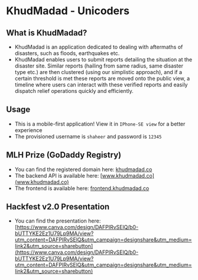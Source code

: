 # KhudMadad - Unicoders

## What is KhudMadad?
- KhudMadad is an application dedicated to dealing with aftermaths of disasters, such as floods, earthquakes etc. 
- KhudMadad enables users to submit reports detailing the situation at the disaster site. Similar reports (hailing from same radius, same disaster type etc.) are then clustered (using our simplistic approach), and if a certain threshold is met these reports are moved onto the public view, a timeline where users can interact with these verified reports and easily dispatch relief operations quickly and efficiently.

## Usage
- This is a mobile-first application! View it in `IPhone-SE view` for a better experience
- The provisioned username is `shaheer` and password is `12345`

## MLH Prize (GoDaddy Registry)
- You can find the registered domain here: [khudmadad.co](khudmadad.co)
- The backend API is available here: [www.khudmadad.co](www.khudmadad.co)
- The frontend is available here: [frontend.khudmadad.co](frontend.khudmadad.co)

## Hackfest v2.0 Presentation
- You can find the presentation here: [https://www.canva.com/design/DAFPIRvSElQ/b0-bUTTYKE2Ez1U79Lp9MA/view?utm_content=DAFPIRvSElQ&utm_campaign=designshare&utm_medium=link2&utm_source=sharebutton](https://www.canva.com/design/DAFPIRvSElQ/b0-bUTTYKE2Ez1U79Lp9MA/view?utm_content=DAFPIRvSElQ&utm_campaign=designshare&utm_medium=link2&utm_source=sharebutton)
